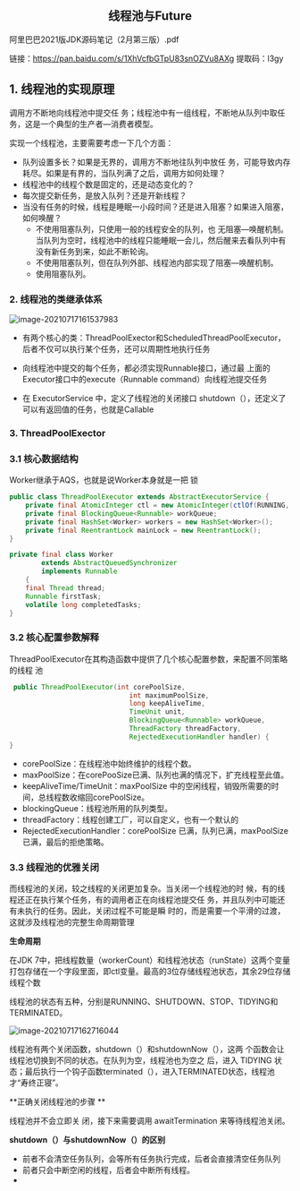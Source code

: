 <h2><center>线程池与Future</center></h2>

阿里巴巴2021版JDK源码笔记（2月第三版）.pdf

链接：https://pan.baidu.com/s/1XhVcfbGTpU83snOZVu8AXg 
提取码：l3gy

## 1. 线程池的实现原理

调用方不断地向线程池中提交任 务；线程池中有一组线程，不断地从队列中取任务，这是一个典型的生产者—消费者模型。

实现一个线程池，主要需要考虑一下几个方面：

* 队列设置多长？如果是无界的，调用方不断地往队列中放任 务，可能导致内存耗尽。如果是有界的，当队列满了之后，调用方如何处理？
* 线程池中的线程个数是固定的，还是动态变化的？
* 每次提交新任务，是放入队列？还是开新线程？
* 当没有任务的时候，线程是睡眠一小段时间？还是进入阻塞？如果进入阻塞，如何唤醒？
  * 不使用阻塞队列，只使用一般的线程安全的队列，也 无阻塞—唤醒机制。当队列为空时，线程池中的线程只能睡眠一会儿，然后醒来去看队列中有没有新任务到来，如此不断轮询。
  * 不使用阻塞队列，但在队列外部、线程池内部实现了阻塞—唤醒机制。
  * 使用阻塞队列。

### 2. 线程池的类继承体系

![image-20210717161537983](C:\Users\Admin\AppData\Roaming\Typora\typora-user-images\image-20210717161537983.png)

* 有两个核心的类：ThreadPoolExector和ScheduledThreadPoolExecutor，后者不仅可以执行某个任务，还可以周期性地执行任务

* 向线程池中提交的每个任务，都必须实现Runnable接口，通过最 上面的Executor接口中的execute（Runnable command）向线程池提交任务
* 在 ExecutorService 中，定义了线程池的关闭接口 shutdown（），还定义了可以有返回值的任务，也就是Callable

### 3. ThreadPoolExector 

### 3.1 核心数据结构 

Worker继承于AQS，也就是说Worker本身就是一把 锁

```java
public class ThreadPoolExecutor extends AbstractExecutorService {
	private final AtomicInteger ctl = new AtomicInteger(ctlOf(RUNNING, 0));
    private final BlockingQueue<Runnable> workQueue;
    private final HashSet<Worker> workers = new HashSet<Worker>();
    private final ReentrantLock mainLock = new ReentrantLock();
}

private final class Worker
        extends AbstractQueuedSynchronizer
        implements Runnable
    {
    final Thread thread;
    Runnable firstTask;
    volatile long completedTasks;
}
```

### 3.2 核心配置参数解释

ThreadPoolExecutor在其构造函数中提供了几个核心配置参数，来配置不同策略的线程 池

```java
 public ThreadPoolExecutor(int corePoolSize,
                              int maximumPoolSize,
                              long keepAliveTime,
                              TimeUnit unit,
                              BlockingQueue<Runnable> workQueue,
                              ThreadFactory threadFactory,
                              RejectedExecutionHandler handler) {
}
```

* corePoolSize：在线程池中始终维护的线程个数。
* maxPoolSize：在corePooSize已满、队列也满的情况下，扩充线程至此值。
* keepAliveTime/TimeUnit：maxPoolSize 中的空闲线程，销毁所需要的时间，总线程数收缩回corePoolSize。
* blockingQueue：线程池所用的队列类型。
* threadFactory：线程创建工厂，可以自定义，也有一个默认的
* RejectedExecutionHandler：corePoolSize 已满，队列已满，maxPoolSize 已满，最后的拒绝策略。

### 3.3 线程池的优雅关闭 

而线程池的关闭，较之线程的关闭更加复杂。当关闭一个线程池的时 候，有的线程还正在执行某个任务，有的调用者正在向线程池提交任 务，并且队列中可能还有未执行的任务。因此，关闭过程不可能是瞬 时的，而是需要一个平滑的过渡，这就涉及线程池的完整生命周期管理

**生命周期**

在JDK 7中，把线程数量（workerCount）和线程池状态（runState）这两个变量打包存储在一个字段里面，即ctl变量。最高的3位存储线程池状态，其余29位存储线程个数

线程池的状态有五种，分别是RUNNING、SHUTDOWN、STOP、TIDYING和TERMINATED。

![image-20210717162716044](C:\Users\Admin\AppData\Roaming\Typora\typora-user-images\image-20210717162716044.png)

线程池有两个关闭函数，shutdown（）和shutdownNow（），这两 个函数会让线程池切换到不同的状态。在队列为空，线程池也为空之 后，进入 TIDYING 状态；最后执行一个钩子函数terminated（），进入TERMINATED状态，线程池才“寿终正寝”。

**正确关闭线程池的步骤 **

线程池并不会立即关 闭，接下来需要调用 awaitTermination 来等待线程池关闭。

**shutdown（）与shutdownNow（）的区别**

* 前者不会清空任务队列，会等所有任务执行完成，后者会直接清空任务队列
* 前者只会中断空闲的线程，后者会中断所有线程。
* 